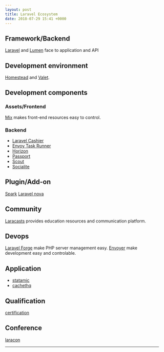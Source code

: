 ```yaml
---
layout: post
title: Laravel Ecosystem
date: 2018-07-29 15:41 +0000
---
```


## Framework/Backend
[Laravel](https://laravel.com/) and [Lumen](https://lumen.laravel.com/) face to application and API

## Development environment
[Homestead](https://laravel.com/docs/5.6/homestead) and [Valet](https://laravel.com/docs/5.6/valet).

## Development components
### Assets/Frontend
[Mix](https://laravel.com/docs/5.6/mix) makes front-end resources easy to control.

### Backend
* [Laravel Cashier](https://laravel.com/docs/5.6/billing)
* [Envoy Task Runner](https://laravel.com/docs/5.6/envoy)
* [Horizon](https://laravel.com/docs/5.6/horizon)
* [Passport](https://laravel.com/docs/5.6/passport)
* [Scout](https://laravel.com/docs/5.6/scout)
* [Socialite](https://laravel.com/docs/5.6/socialite)

## Plugin/Add-on
[Spark](https://spark.laravel.com)
[Laravel nova](https://nova.laravel.com/)

## Community
[Laracasts](https://laracasts.com/) provides education resources and communication platform.


## Devops
[Laravel Forge](https://forge.laravel.com) make PHP server management easy.
[Envoyer](https://envoyer.io/) make development easy and controlable.


## Application
* [statamic](https://statamic.com/)
* [cachethq](https://cachethq.io/)


## Qualification
[certification](https://laravel.com/certification/)

## Conference
[laracon](http://laracon.us/)

---
